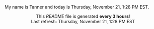 My name is Tanner and today is Thursday, November 21, 1:28 PM EST.

<p align="center">This <i>README</i> file is generated <b>every 3 hours</b>!</br>Last refresh: Thursday, November 21, 1:28 PM EST<br /></p>
